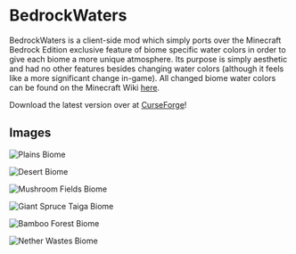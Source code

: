 # BedrockWaters
BedrockWaters is a client-side mod which simply ports over the Minecraft Bedrock Edition exclusive feature of biome specific water colors in order to give each biome a more unique atmosphere. Its purpose is simply aesthetic and had no other features besides changing water colors (although it feels like a more significant change in-game). All changed biome water colors can be found on the Minecraft Wiki [here](https://minecraft.gamepedia.com/Water#Bedrock_Edition).

Download the latest version over at [CurseForge](https://www.curseforge.com/minecraft/mc-mods/bedrockwaters)!

## Images
![Plains Biome](https://i.imgur.com/4QvV9L6.png)

![Desert Biome](https://i.imgur.com/9FgJU10.png)

![Mushroom Fields Biome](https://i.imgur.com/uvc3aHR.png)

![Giant Spruce Taiga Biome](https://i.imgur.com/nuB0qht.png)

![Bamboo Forest Biome](https://i.imgur.com/S9Z9NOh.png)

![Nether Wastes Biome](https://i.imgur.com/qXE5Vwv.png)
